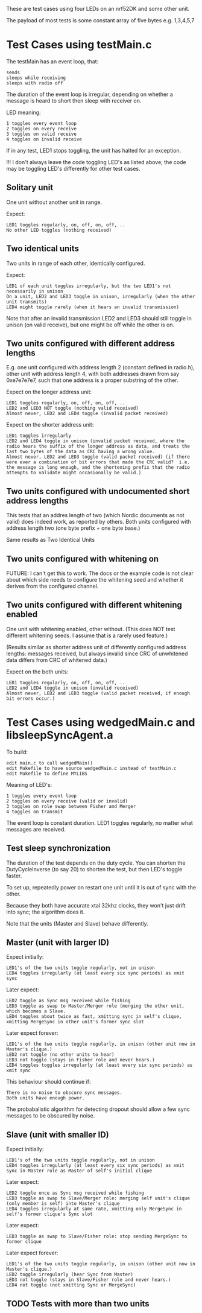 
These are test cases using four LEDs on an nrf52DK and some other unit.

The payload of most tests is some constant array of five bytes e.g. 1,3,4,5,7


Test Cases using testMain.c
=

The testMain has an event loop, that:

    sends
    sleeps while receiving
    sleeps with radio off
    
The duration of the event loop is irregular, depending on whether a message is heard to short then sleep with receiver on.

LED meaning:

    1 toggles every event loop
    2 toggles on every receive
    3 toggles on valid receive
    4 toggles on invalid receive
    
If in any test, LED1 stops toggling, the unit has halted for an exception.

!!! I don't always leave the code toggling LED's as listed above; the code may be toggling LED's differently for other test cases.
    
Solitary unit
-

One unit without another unit in range.

Expect:

    LED1 toggles regularly, on, off, on, off, ..
    No other LED toggles (nothing received)
    
Two identical units
-

Two units in range of each other, identically configured.

Expect:
 
    LED1 of each unit toggles irregularly, but the two LED1's not necessarily in unison
    On a unit, LED2 and LED3 toggle in unison, irregularly (when the other unit transmits)
    LED4 might toggle rarely (when it hears an invalid transmission)
    

Note that after an invalid transmission LED2 and LED3 should still toggle in unison (on valid receive), but one might be off while the other is on.
    
Two units configured with different address lengths
-

E.g. one unit configured with address length 2 (constant defined in radio.h), other unit with address length 4, with both addresses drawn from say 0xe7e7e7e7, such that one address is a proper substring of the other.

Expect on the longer address unit:

    LED1 toggles regularly, on, off, on, off, ..
    LED2 and LED3 NOT toggle (nothing valid received)
    Almost never, LED2 and LED4 toggle (invalid packet received)
    
Expect on the shorter address unit:
    
    LED1 toggles irregularly
    LED2 and LED4 toggle in unison (invalid packet received, where the radio hears the suffix of the longer address as data, and treats the last two bytes of the data as CRC having a wrong value. 
    Almost never, LED2 and LED3 toggle (valid packet received) (if there were ever a combination of bit errors that made the CRC valid?  i.e. the message is long enough, and the shortening prefix that the radio attempts to validate might occasionally be valid.)
    

Two units configured with undocumented short address lengths
-

This tests that an addres length of two (which Nordic documents as not valid) does indeed work, as reported by others.  Both units configured with address length two (one byte prefix + one byte base.)

Same results as Two Identical Units


Two units configured with whitening on
-

FUTURE: I can't get this to work.  The docs or the example code is not clear about which side needs to configure the whitening seed and whether it derives from the configured channel.


Two units configured with different whitening enabled
-

One unit with whitening enabled, other without.  (This does NOT test different whitening seeds.  I assume that is a rarely used feature.)

(Results similar as shorter address unit of differently configured address lengths: messages received, but always invalid since CRC of unwhitened data differs from CRC of whitened data.)

Expect on the both units: 

    LED1 toggles regularly, on, off, on, off, ..
    LED2 and LED4 toggle in unison (invalid received)
    Almost never, LED2 and LED3 toggle (valid packet received, if enough bit errors occur.)


Test Cases using wedgedMain.c and libsleepSyncAgent.a
=

To build:

    edit main.c to call wedgedMain()
    edit Makefile to have source wedgedMain.c instead of testMain.c
    edit Makefile to define MYLIBS
    
Meaning of LED's:

	1 toggles every event loop
    2 toggles on every receive (valid or invalid)
    3 toggles on role swap between Fisher and Merger
    4 toggles on transmit

The event loop is constant duration.  LED1 toggles regularly, no matter what messages are received.

Test sleep synchronization
-

The duration of the test depends on the duty cycle.  You can shorten the DutyCycleInverse (to say 20) to shorten the test, but then LED's toggle faster.

To set up, repeatedly power on restart one unit until it is out of sync with the other.

Because they both have accurate xtal 32khz clocks, they won't just drift into sync; the algorithm does it.

Note that the units (Master and Slave) behave differently.

Master (unit with larger ID)
-

Expect initially:

    LED1's of the two units toggle regularly, not in unison
    LED4 toggles irregularly (at least every six sync periods) as xmit sync
    
Later expect:

    LED2 toggle as Sync msg received while fishing
    LED3 toggle as swap to Master/Merger role (merging the other unit, which becomes a Slave.
    LED4 toggles about twice as fast, xmitting sync in self's clique, xmitting MergeSync in other unit's former sync slot
    
Later expect forever:
	
	LED1's of the two units toggle regularly, in unison (other unit now in Master's clique.)
	LED2 not toggle (no other units to hear)
	LED3 not toggle (stays in Fisher role and never hears.)
	LED4 toggles toggles irregularly (at least every six sync periods) as xmit sync

This behaviour should continue if:

	There is no noise to obscure sync messages.
	Both units have enough power.
	
The probabalistic algorithm for detecting dropout should allow a few sync messages to be obscured by noise.

Slave (unit with smaller ID)
-

Expect initially:

    LED1's of the two units toggle regularly, not in unison
    LED4 toggles irregularly (at least every six sync periods) as xmit sync in Master role as Master of self's initial clique
    
Later expect:

    LED2 toggle once as Sync msg received while fishing
    LED3 toggle as swap to Slave/Merger role: merging self unit's clique (only member is self) into Master's clique
    LED4 toggles irregularly at same rate, xmitting only MergeSync in self's former clique's Sync slot
    
Later expect:

	LED3 toggle as swap to Slave/Fisher role: stop sending MergeSync to former clique
	
Later expect forever:
	
	LED1's of the two units toggle regularly, in unison (other unit now in Master's clique.)
	LED2 toggle irregularly (hear Sync from Master)
	LED3 not toggle (stays in Slave/Fisher role and never hears.)
	LED4 not toggle (not xmitting Sync or MergeSync)

   
    
TODO Tests with more than two units
-

